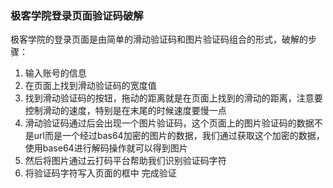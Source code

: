 ### 极客学院登录页面验证码破解
极客学院的登录页面是由简单的滑动验证码和图片验证码组合的形式，破解的步骤：
1. 输入账号的信息
2. 在页面上找到滑动验证码的宽度值
3. 找到滑动验证码的按钮，拖动的距离就是在页面上找到的滑动的距离，注意要控制滑动的速度，特别是在末尾的时候速度要慢一点
4. 滑动验证码通过后会出现一个图片验证码，这个页面上的图片验证码的数据不是url而是一个经过bas64加密的图片的数据，我们通过获取这个加密的数据，使用base64进行解码操作就可以得到图片
5. 然后将图片通过云打码平台帮助我们识别验证码字符
5. 将验证码字符写入页面的框中  完成验证